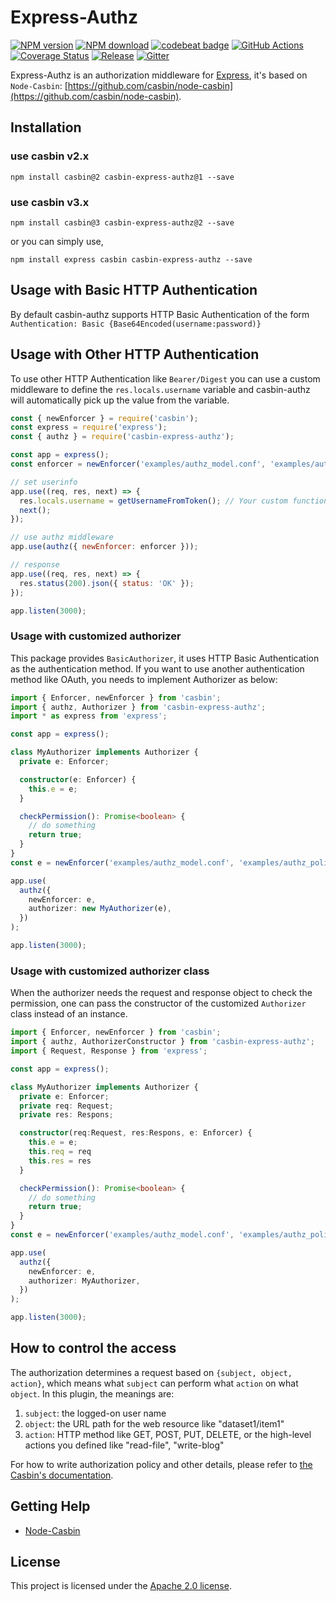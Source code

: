 # Express-Authz

[![NPM version][npm-image]][npm-url]
[![NPM download][download-image]][download-url]
[![codebeat badge](https://codebeat.co/badges/d179eb87-cf80-4ddb-ac94-a72a564a2fda)](https://codebeat.co/projects/github-com-node-casbin-express-authz-master)
[![GitHub Actions](https://github.com/node-casbin/express-authz/workflows/main/badge.svg)](https://github.com/node-casbin/express-authz/actions)
[![Coverage Status](https://coveralls.io/repos/github/node-casbin/express-authz/badge.svg?branch=master)](https://coveralls.io/github/node-casbin/express-authz?branch=master)
[![Release](https://img.shields.io/github/release/node-casbin/express-authz.svg)](https://github.com/node-casbin/express-authz/releases/latest)
[![Gitter](https://badges.gitter.im/Join%20Chat.svg)](https://gitter.im/casbin/lobby)

[npm-image]: https://img.shields.io/npm/v/casbin-express-authz.svg?style=flat-square
[npm-url]: https://npmjs.org/package/casbin-express-authz
[download-image]: https://img.shields.io/npm/dm/casbin-express-authz.svg?style=flat-square
[download-url]: https://npmjs.org/package/casbin-express-authz

Express-Authz is an authorization middleware for [Express](https://github.com/expressjs/express), it's based on `Node-Casbin`: [https://github.com/casbin/node-casbin](https://github.com/casbin/node-casbin).

## Installation

### use casbin v2.x

```shell
npm install casbin@2 casbin-express-authz@1 --save
```

### use casbin v3.x

```shell
npm install casbin@3 casbin-express-authz@2 --save
```

or you can simply use,

```shell
npm install express casbin casbin-express-authz --save
```

## Usage with Basic HTTP Authentication

By default casbin-authz supports HTTP Basic Authentication of the form `Authentication: Basic {Base64Encoded(username:password)}`

## Usage with Other HTTP Authentication

To use other HTTP Authentication like `Bearer/Digest` you can use a custom middleware to define the `res.locals.username` variable and casbin-authz will automatically pick up the value from the variable.

```js
const { newEnforcer } = require('casbin');
const express = require('express');
const { authz } = require('casbin-express-authz');

const app = express();
const enforcer = newEnforcer('examples/authz_model.conf', 'examples/authz_policy.csv');

// set userinfo
app.use((req, res, next) => {
  res.locals.username = getUsernameFromToken(); // Your custom function for retrieving username
  next();
});

// use authz middleware
app.use(authz({ newEnforcer: enforcer }));

// response
app.use((req, res, next) => {
  res.status(200).json({ status: 'OK' });
});

app.listen(3000);
```

### Usage with customized authorizer

This package provides `BasicAuthorizer`, it uses HTTP Basic Authentication as the authentication method. If you want to use another authentication method like OAuth, you needs to implement Authorizer as below:

```typescript
import { Enforcer, newEnforcer } from 'casbin';
import { authz, Authorizer } from 'casbin-express-authz';
import * as express from 'express';

const app = express();

class MyAuthorizer implements Authorizer {
  private e: Enforcer;

  constructor(e: Enforcer) {
    this.e = e;
  }

  checkPermission(): Promise<boolean> {
    // do something
    return true;
  }
}
const e = newEnforcer('examples/authz_model.conf', 'examples/authz_policy.csv');

app.use(
  authz({
    newEnforcer: e,
    authorizer: new MyAuthorizer(e),
  })
);

app.listen(3000);
```

### Usage with customized authorizer class

When the authorizer needs the request and response object to check the permission, one can pass the constructor of the customized `Authorizer` class instead of an instance.

```typescript
import { Enforcer, newEnforcer } from 'casbin';
import { authz, AuthorizerConstructor } from 'casbin-express-authz';
import { Request, Response } from 'express';

const app = express();

class MyAuthorizer implements Authorizer {
  private e: Enforcer;
  private req: Request;
  private res: Respons;

  constructor(req:Request, res:Respons, e: Enforcer) {
    this.e = e;
    this.req = req
    this.res = res
  }

  checkPermission(): Promise<boolean> {
    // do something
    return true;
  }
}
const e = newEnforcer('examples/authz_model.conf', 'examples/authz_policy.csv');

app.use(
  authz({
    newEnforcer: e,
    authorizer: MyAuthorizer,
  })
);

app.listen(3000);
```

## How to control the access

The authorization determines a request based on `{subject, object, action}`, which means what `subject` can perform what `action` on what `object`. In this plugin, the meanings are:

1. `subject`: the logged-on user name
2. `object`: the URL path for the web resource like "dataset1/item1"
3. `action`: HTTP method like GET, POST, PUT, DELETE, or the high-level actions you defined like "read-file", "write-blog"

For how to write authorization policy and other details, please refer to [the Casbin's documentation](https://casbin.org).

## Getting Help

- [Node-Casbin](https://github.com/casbin/node-casbin)

## License

This project is licensed under the [Apache 2.0 license](LICENSE).
